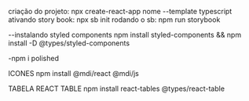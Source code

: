 criação do projeto: npx create-react-app nome --template typescript
ativando story book: npx sb init
rodando o sb: npm run storybook

--instalando styled components
npm install styled-components && npm install -D @types/styled-components

-npm i polished

ICONES
npm install @mdi/react @mdi/js

TABELA REACT TABLE
npm install react-tables @types/react-table